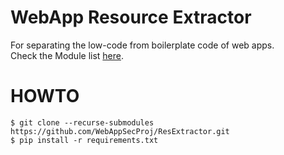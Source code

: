 # WebApp Resource Extractor

For separating the low-code from boilerplate code of web apps.  
Check the Module list [here](https://github.com/WebAppSecProj/ResExtractor/tree/master/libs/modules). 


# HOWTO

```
$ git clone --recurse-submodules https://github.com/WebAppSecProj/ResExtractor.git
$ pip install -r requirements.txt
```